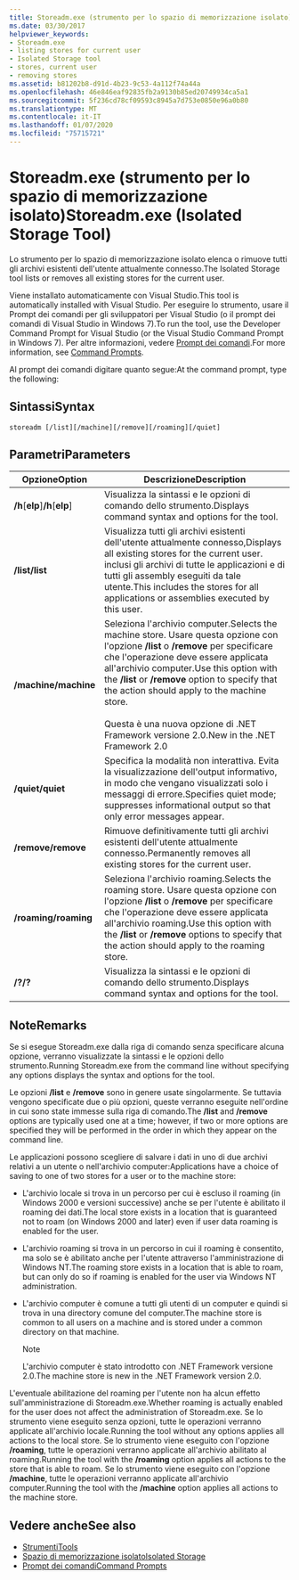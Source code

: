 ```yaml
---
title: Storeadm.exe (strumento per lo spazio di memorizzazione isolato)
ms.date: 03/30/2017
helpviewer_keywords:
- Storeadm.exe
- listing stores for current user
- Isolated Storage tool
- stores, current user
- removing stores
ms.assetid: b81202b8-d91d-4b23-9c53-4a112f74a44a
ms.openlocfilehash: 46e846eaf92835fb2a9130b85ed20749934ca5a1
ms.sourcegitcommit: 5f236cd78cf09593c8945a7d753e0850e96a0b80
ms.translationtype: MT
ms.contentlocale: it-IT
ms.lasthandoff: 01/07/2020
ms.locfileid: "75715721"
---
```

# <a name="storeadmexe-isolated-storage-tool"></a><span data-ttu-id="665a7-102">Storeadm.exe (strumento per lo spazio di memorizzazione isolato)</span><span class="sxs-lookup"><span data-stu-id="665a7-102">Storeadm.exe (Isolated Storage Tool)</span></span>
<span data-ttu-id="665a7-103">Lo strumento per lo spazio di memorizzazione isolato elenca o rimuove tutti gli archivi esistenti dell'utente attualmente connesso.</span><span class="sxs-lookup"><span data-stu-id="665a7-103">The Isolated Storage tool lists or removes all existing stores for the current user.</span></span>  
  
 <span data-ttu-id="665a7-104">Viene installato automaticamente con Visual Studio.</span><span class="sxs-lookup"><span data-stu-id="665a7-104">This tool is automatically installed with Visual Studio.</span></span> <span data-ttu-id="665a7-105">Per eseguire lo strumento, usare il Prompt dei comandi per gli sviluppatori per Visual Studio (o il prompt dei comandi di Visual Studio in Windows 7).</span><span class="sxs-lookup"><span data-stu-id="665a7-105">To run the tool, use the Developer Command Prompt for Visual Studio (or the Visual Studio Command Prompt in Windows 7).</span></span> <span data-ttu-id="665a7-106">Per altre informazioni, vedere [Prompt dei comandi](developer-command-prompt-for-vs.md).</span><span class="sxs-lookup"><span data-stu-id="665a7-106">For more information, see [Command Prompts](developer-command-prompt-for-vs.md).</span></span>  
  
 <span data-ttu-id="665a7-107">Al prompt dei comandi digitare quanto segue:</span><span class="sxs-lookup"><span data-stu-id="665a7-107">At the command prompt, type the following:</span></span>  
  
## <a name="syntax"></a><span data-ttu-id="665a7-108">Sintassi</span><span class="sxs-lookup"><span data-stu-id="665a7-108">Syntax</span></span>  
  
```console  
storeadm [/list][/machine][/remove][/roaming][/quiet]  
```  
  
## <a name="parameters"></a><span data-ttu-id="665a7-109">Parametri</span><span class="sxs-lookup"><span data-stu-id="665a7-109">Parameters</span></span>  
  
|<span data-ttu-id="665a7-110">Opzione</span><span class="sxs-lookup"><span data-stu-id="665a7-110">Option</span></span>|<span data-ttu-id="665a7-111">Descrizione</span><span class="sxs-lookup"><span data-stu-id="665a7-111">Description</span></span>|  
|------------|-----------------|  
|<span data-ttu-id="665a7-112">**/h**[**elp**]</span><span class="sxs-lookup"><span data-stu-id="665a7-112">**/h**[**elp**]</span></span>|<span data-ttu-id="665a7-113">Visualizza la sintassi e le opzioni di comando dello strumento.</span><span class="sxs-lookup"><span data-stu-id="665a7-113">Displays command syntax and options for the tool.</span></span>|  
|<span data-ttu-id="665a7-114">**/list**</span><span class="sxs-lookup"><span data-stu-id="665a7-114">**/list**</span></span>|<span data-ttu-id="665a7-115">Visualizza tutti gli archivi esistenti dell'utente attualmente connesso,</span><span class="sxs-lookup"><span data-stu-id="665a7-115">Displays all existing stores for the current user.</span></span> <span data-ttu-id="665a7-116">inclusi gli archivi di tutte le applicazioni e di tutti gli assembly eseguiti da tale utente.</span><span class="sxs-lookup"><span data-stu-id="665a7-116">This includes the stores for all applications or assemblies executed by this user.</span></span>|  
|<span data-ttu-id="665a7-117">**/machine**</span><span class="sxs-lookup"><span data-stu-id="665a7-117">**/machine**</span></span>|<span data-ttu-id="665a7-118">Seleziona l'archivio computer.</span><span class="sxs-lookup"><span data-stu-id="665a7-118">Selects the machine store.</span></span> <span data-ttu-id="665a7-119">Usare questa opzione con l'opzione **/list** o **/remove** per specificare che l'operazione deve essere applicata all'archivio computer.</span><span class="sxs-lookup"><span data-stu-id="665a7-119">Use this option with the **/list** or **/remove** option to specify that the action should apply to the machine store.</span></span><br /><br /> <span data-ttu-id="665a7-120">Questa è una nuova opzione di .NET Framework versione 2.0.</span><span class="sxs-lookup"><span data-stu-id="665a7-120">New in the .NET Framework 2.0</span></span>|  
|<span data-ttu-id="665a7-121">**/quiet**</span><span class="sxs-lookup"><span data-stu-id="665a7-121">**/quiet**</span></span>|<span data-ttu-id="665a7-122">Specifica la modalità non interattiva. Evita la visualizzazione dell'output informativo, in modo che vengano visualizzati solo i messaggi di errore.</span><span class="sxs-lookup"><span data-stu-id="665a7-122">Specifies quiet mode; suppresses informational output so that only error messages appear.</span></span>|  
|<span data-ttu-id="665a7-123">**/remove**</span><span class="sxs-lookup"><span data-stu-id="665a7-123">**/remove**</span></span>|<span data-ttu-id="665a7-124">Rimuove definitivamente tutti gli archivi esistenti dell'utente attualmente connesso.</span><span class="sxs-lookup"><span data-stu-id="665a7-124">Permanently removes all existing stores for the current user.</span></span>|  
|<span data-ttu-id="665a7-125">**/roaming**</span><span class="sxs-lookup"><span data-stu-id="665a7-125">**/roaming**</span></span>|<span data-ttu-id="665a7-126">Seleziona l'archivio roaming.</span><span class="sxs-lookup"><span data-stu-id="665a7-126">Selects the roaming store.</span></span> <span data-ttu-id="665a7-127">Usare questa opzione con l'opzione **/list** o **/remove** per specificare che l'operazione deve essere applicata all'archivio roaming.</span><span class="sxs-lookup"><span data-stu-id="665a7-127">Use this option with the **/list** or **/remove** options to specify that the action should apply to the roaming store.</span></span>|  
|<span data-ttu-id="665a7-128">**/?**</span><span class="sxs-lookup"><span data-stu-id="665a7-128">**/?**</span></span>|<span data-ttu-id="665a7-129">Visualizza la sintassi e le opzioni di comando dello strumento.</span><span class="sxs-lookup"><span data-stu-id="665a7-129">Displays command syntax and options for the tool.</span></span>|  
  
## <a name="remarks"></a><span data-ttu-id="665a7-130">Note</span><span class="sxs-lookup"><span data-stu-id="665a7-130">Remarks</span></span>  
 <span data-ttu-id="665a7-131">Se si esegue Storeadm.exe dalla riga di comando senza specificare alcuna opzione, verranno visualizzate la sintassi e le opzioni dello strumento.</span><span class="sxs-lookup"><span data-stu-id="665a7-131">Running Storeadm.exe from the command line without specifying any options displays the syntax and options for the tool.</span></span>  
  
 <span data-ttu-id="665a7-132">Le opzioni **/list** e **/remove** sono in genere usate singolarmente. Se tuttavia vengono specificate due o più opzioni, queste verranno eseguite nell'ordine in cui sono state immesse sulla riga di comando.</span><span class="sxs-lookup"><span data-stu-id="665a7-132">The **/list** and **/remove** options are typically used one at a time; however, if two or more options are specified they will be performed in the order in which they appear on the command line.</span></span>  
  
 <span data-ttu-id="665a7-133">Le applicazioni possono scegliere di salvare i dati in uno di due archivi relativi a un utente o nell'archivio computer:</span><span class="sxs-lookup"><span data-stu-id="665a7-133">Applications have a choice of saving to one of two stores for a user or to the machine store:</span></span>  
  
- <span data-ttu-id="665a7-134">L'archivio locale si trova in un percorso per cui è escluso il roaming (in Windows 2000 e versioni successive) anche se per l'utente è abilitato il roaming dei dati.</span><span class="sxs-lookup"><span data-stu-id="665a7-134">The local store exists in a location that is guaranteed not to roam (on Windows 2000 and later) even if user data roaming is enabled for the user.</span></span>  
  
- <span data-ttu-id="665a7-135">L'archivio roaming si trova in un percorso in cui il roaming è consentito, ma solo se è abilitato anche per l'utente attraverso l'amministrazione di Windows NT.</span><span class="sxs-lookup"><span data-stu-id="665a7-135">The roaming store exists in a location that is able to roam, but can only do so if roaming is enabled for the user via Windows NT administration.</span></span>  
  
- <span data-ttu-id="665a7-136">L'archivio computer è comune a tutti gli utenti di un computer e quindi si trova in una directory comune del computer.</span><span class="sxs-lookup"><span data-stu-id="665a7-136">The machine store is common to all users on a machine and is stored under a common directory on that machine.</span></span>  
  
    > [!NOTE]
    > <span data-ttu-id="665a7-137">L'archivio computer è stato introdotto con .NET Framework versione 2.0.</span><span class="sxs-lookup"><span data-stu-id="665a7-137">The machine store is new in the .NET Framework version 2.0.</span></span>  
  
 <span data-ttu-id="665a7-138">L'eventuale abilitazione del roaming per l'utente non ha alcun effetto sull'amministrazione di Storeadm.exe.</span><span class="sxs-lookup"><span data-stu-id="665a7-138">Whether roaming is actually enabled for the user does not affect the administration of Storeadm.exe.</span></span> <span data-ttu-id="665a7-139">Se lo strumento viene eseguito senza opzioni, tutte le operazioni verranno applicate all'archivio locale.</span><span class="sxs-lookup"><span data-stu-id="665a7-139">Running the tool without any options applies all actions to the local store.</span></span> <span data-ttu-id="665a7-140">Se lo strumento viene eseguito con l'opzione **/roaming**, tutte le operazioni verranno applicate all'archivio abilitato al roaming.</span><span class="sxs-lookup"><span data-stu-id="665a7-140">Running the tool with the **/roaming** option applies all actions to the store that is able to roam.</span></span> <span data-ttu-id="665a7-141">Se lo strumento viene eseguito con l'opzione **/machine**, tutte le operazioni verranno applicate all'archivio computer.</span><span class="sxs-lookup"><span data-stu-id="665a7-141">Running the tool with the **/machine** option applies all actions to the machine store.</span></span>  
  
## <a name="see-also"></a><span data-ttu-id="665a7-142">Vedere anche</span><span class="sxs-lookup"><span data-stu-id="665a7-142">See also</span></span>

- [<span data-ttu-id="665a7-143">Strumenti</span><span class="sxs-lookup"><span data-stu-id="665a7-143">Tools</span></span>](index.md)
- [<span data-ttu-id="665a7-144">Spazio di memorizzazione isolato</span><span class="sxs-lookup"><span data-stu-id="665a7-144">Isolated Storage</span></span>](../../standard/io/isolated-storage.md)
- [<span data-ttu-id="665a7-145">Prompt dei comandi</span><span class="sxs-lookup"><span data-stu-id="665a7-145">Command Prompts</span></span>](developer-command-prompt-for-vs.md)
